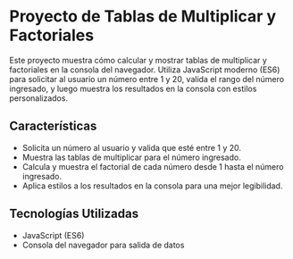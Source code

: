 # Proyecto de Tablas de Multiplicar y Factoriales

Este proyecto muestra cómo calcular y mostrar tablas de multiplicar y factoriales en la consola del navegador. Utiliza JavaScript moderno (ES6) para solicitar al usuario un número entre 1 y 20, valida el rango del número ingresado, y luego muestra los resultados en la consola con estilos personalizados.

## Características

- Solicita un número al usuario y valida que esté entre 1 y 20.
- Muestra las tablas de multiplicar para el número ingresado.
- Calcula y muestra el factorial de cada número desde 1 hasta el número ingresado.
- Aplica estilos a los resultados en la consola para una mejor legibilidad.

## Tecnologías Utilizadas

- JavaScript (ES6)
- Consola del navegador para salida de datos
